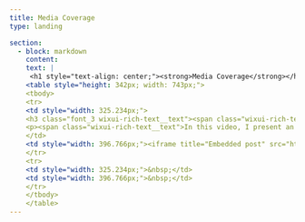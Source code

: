 ```yaml
---
title: Media Coverage
type: landing

section:
  - block: markdown
    content:
    text: |
     <h1 style="text-align: center;"><strong>Media Coverage</strong></h1>
    <table style="height: 342px; width: 743px;">
    <tbody>
    <tr>
    <td style="width: 325.234px;">
    <h3 class="font_3 wixui-rich-text__text"><span class="wixui-rich-text__text">Postdoctoral Research Overview</span></h3>
    <p><span class="wixui-rich-text__text">In this video, I present an overview of my postdoctoral research at Genentech. In honor of Postdoc Appreciation Week, I highlight the various contributions made by postdocs in our field. Come along as I emphasize the collaborative efforts that shape my scientific journey</span></p>
    </td>
    <td style="width: 396.766px;"><iframe title="Embedded post" src="https://www.linkedin.com/embed/feed/update/urn:li:ugcPost:6979137401193443328?compact=1" width="400" height="250" frameborder="0" allowfullscreen="allowfullscreen"></iframe></td>
    </tr>
    <tr>
    <td style="width: 325.234px;">&nbsp;</td>
    <td style="width: 396.766px;">&nbsp;</td>
    </tr>
    </tbody>
    </table>
---
```

